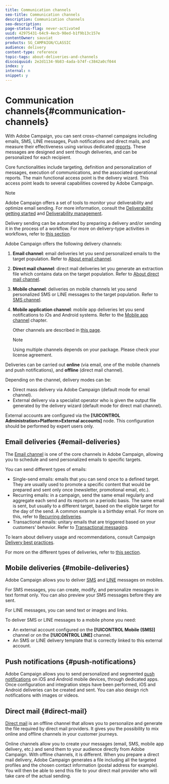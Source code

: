 ```yaml
---
title: Communication channels
seo-title: Communication channels
description: Communication channels
seo-description: 
page-status-flag: never-activated
uuid: 42975431-64c9-4ecb-98ed-b1f9b13c157e
contentOwner: sauviat
products: SG_CAMPAIGN/CLASSIC
audience: delivery
content-type: reference
topic-tags: about-deliveries-and-channels
discoiquuid: 2e2d1134-9b83-4ada-b74f-c3842a0cf044
index: y
internal: n
snippet: y
---
```


# Communication channels{#communication-channels}

With Adobe Campaign, you can sent cross-channel campaigns including emails, SMS, LINE messages, Push notifications and direct mails, and measure their effectiveness using various dedicated [reports](https://helpx.adobe.com/campaign/classic/reporting/using/reports-on-deliveries.html#accessing-existing-reports). These messages are designed and sent though deliveries, and can be personalized for each recipient.

Core functionalities include targeting, definition and personalization of messages, execution of communications, and the associated operational reports. The main functional access point is the delivery wizard. This access point leads to several capabilities covered by Adobe Campaign.

>[!NOTE]
>
>Adobe Campaign offers a set of tools to monitor your deliverability and optimize email sending. For more information, consult the [Deliverability getting started](https://docs.campaign.adobe.com/doc/AC/getting_started/EN/deliverability.html) and [Deliverability management](https://helpx.adobe.com/campaign/classic/delivery/using/about-deliverability.html).

Delivery sending can be automated by preparing a delivery and/or sending it in the process of a workflow. For more on delivery-type activities in workflows, refer to [this section](https://helpx.adobe.com/campaign/classic/workflow/using/about-action-activities.html).

Adobe Campaign offers the following delivery channels:

1. **Email channel**: email deliveries let you send personalized emails to the target population. Refer to [About email channel](https://helpx.adobe.com/campaign/standard/delivery/using/about-email-channel.html).
1. **Direct mail channel**: direct mail deliveries let you generate an extraction file which contains data on the target population. Refer to [About direct mail channel](https://helpx.adobe.com/campaign/standard/delivery/using/about-direct-mail-channel.html).
1. **Mobile channel**: deliveries on mobile channels let you send personalized SMS or LINE messages to the target population. Refer to [SMS channel](https://helpx.adobe.com/campaign/standard/delivery/using/sms-channel.html).
1. **Mobile application channel**: mobile app deliveries let you send notifications to iOs and Android systems. Refer to the [Mobile app channel](https://helpx.adobe.com/campaign/classic/delivery/using/about-mobile-app-channel.html) chapter.

   Other channels are described in [this page](https://helpx.adobe.com/campaign/classic/delivery/using/other-channels.html).

   >[!NOTE]
   >
   >Using multiple channels depends on your package. Please check your license agreement.

Deliveries can be carried out **online** (via email, one of the mobile channels and push notifications), and **offline** (direct mail channel).

Depending on the channel, delivery modes can be:

* Direct mass delivery via Adobe Campaign (default mode for email channel).
* External delivery via a specialist operator who is given the output file generated by the delivery wizard (default mode for direct mail channel).

External accounts are configured via the **[!UICONTROL Administration>Platform>External accounts]** node. This configuration should be performed by expert users only.

## Email deliveries {#email-deliveries}

The [Email channel](https://helpx.adobe.com/campaign/classic/delivery/using/about-email-channel.html) is one of the core channels in Adobe Campaign, allowing you to schedule and send personalized emails to specific targets.

You can send different types of emails:

* Single-send emails: emails that you can send once to a defined target. They are usually used to promote a specific content that would be prepared and sent only once (newsletter, promotional email, etc.).
* Recurring emails: in a campaign, send the same email regularly and aggregate each send and its reports on a periodic basis. The same email is sent, but usually to a different target, based on the eligible target for the day of the send. A common example is a birthday email. For more on this, refer to [Recurring deliveries](https://helpx.adobe.com/campaign/classic/workflow/using/recurring-delivery.html).
* Transactional emails: unitary emails that are triggered based on your customers' behavior. Refer to [Transactional messaging](https://helpx.adobe.com/campaign/classic/message-center/using/about-transactional-messaging.html).

To learn about delivery usage and recommendations, consult Campaign [Delivery best practices](https://docs.campaign.adobe.com/doc/AC/getting_started/EN/deliveryBestPractices.html).

For more on the different types of deliveries, refer to [this section](https://helpx.adobe.com/campaign/classic/delivery/using/types-of-deliveries.html).

## Mobile deliveries {#mobile-deliveries}

Adobe Campaign allows you to deliver [SMS](https://helpx.adobe.com/campaign/classic/delivery/using/sms-channel.html) and [LINE](https://helpx.adobe.com/campaign/classic/delivery/using/line-channel.html) messages on mobiles.

For SMS messages, you can create, modify, and personalize messages in text format only. You can also preview your SMS messages before they are sent.

For LINE messages, you can send text or images and links.

To deliver SMS or LINE messages to a mobile phone you need:

* An external account configured on the **[!UICONTROL Mobile (SMS)]** channel or on the **[!UICONTROL LINE]** channel. 
* An SMS or LINE delivery template that is correctly linked to this external account.

## Push notifications {#push-notifications}

Adobe Campaign allows you to send personalized and segmented [push notifications](https://helpx.adobe.com/campaign/classic/delivery/using/about-mobile-app-channel.html) on iOS and Android mobile devices, through dedicated apps. Once configuration and integration steps have been performed, iOS and Android deliveries can be created and sent. You can also design rich notifications with images or videos.

## Direct mail {#direct-mail}

[Direct mail](https://helpx.adobe.com/campaign/classic/delivery/using/about-direct-mail-channel.html) is an offline channel that allows you to personalize and generate the file required by direct mail providers. It gives you the possibility to mix online and offline channels in your customer journeys.

Online channels allow you to create your messages (email, SMS, mobile app delivery, etc.) and send them to your audience directly from Adobe Campaign. With offline channels, it is different. When you prepare a direct mail delivery, Adobe Campaign generates a file including all the targeted profiles and the chosen contact information (postal address for example). You will then be able to send this file to your direct mail provider who will take care of the actual sending.
